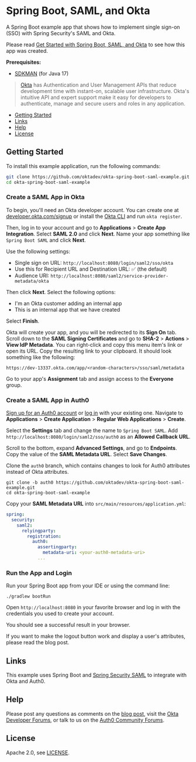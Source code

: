 # Spring Boot, SAML, and Okta

A Spring Boot example app that shows how to implement single sign-on (SSO) with Spring Security's SAML and Okta.

Please read [Get Started with Spring Boot, SAML, and Okta][blog] to see how this app was created.

**Prerequisites:** 

- [SDKMAN](https://sdkman.io/) (for Java 17)

> [Okta](https://developer.okta.com/) has Authentication and User Management APIs that reduce development time with instant-on, scalable user infrastructure. Okta's intuitive API and expert support make it easy for developers to authenticate, manage and secure users and roles in any application.

* [Getting Started](#getting-started)
* [Links](#links)
* [Help](#help)
* [License](#license)

## Getting Started

To install this example application, run the following commands:

```bash
git clone https://github.com/oktadev/okta-spring-boot-saml-example.git
cd okta-spring-boot-saml-example
```

### Create a SAML App in Okta

To begin, you'll need an Okta developer account. You can create one at [developer.okta.com/signup](https://developer.okta.com/signup) or install the [Okta CLI](https://cli.okta.com) and run `okta register`.

Then, log in to your account and go to **Applications** > **Create App Integration**. Select **SAML 2.0** and click **Next**. Name your app something like `Spring Boot SAML` and click **Next**.

Use the following settings:

* Single sign on URL: `http://localhost:8080/login/saml2/sso/okta`
* Use this for Recipient URL and Destination URL: ✅ (the default)
* Audience URI: `http://localhost:8080/saml2/service-provider-metadata/okta`

Then click **Next**. Select the following options:

* I'm an Okta customer adding an internal app
* This is an internal app that we have created

Select **Finish**.

Okta will create your app, and you will be redirected to its **Sign On** tab. Scroll down to the **SAML Signing Certificates** and go to **SHA-2** > **Actions** > **View IdP Metadata**. You can right-click and copy this menu item's link or open its URL. Copy the resulting link to your clipboard. It should look something like the following:

```
https://dev-13337.okta.com/app/<random-characters>/sso/saml/metadata
```

Go to your app's **Assignment** tab and assign access to the **Everyone** group.

### Create a SAML App in Auth0

[Sign up for an Auth0 account](https://auth0.com/signup) or [log in](https://auth0.com/api/auth/login?redirectTo=dashboard) with your existing one. Navigate to **Applications** > **Create Application** > **Regular Web Applications** > **Create**.

Select the **Settings** tab and change the name to `Spring Boot SAML`. Add `http://localhost:8080/login/saml2/sso/auth0` as an **Allowed Callback URL**.

Scroll to the bottom, expand **Advanced Settings**, and go to **Endpoints**. Copy the value of the **SAML Metadata URL**. Select **Save Changes**.

Clone the `auth0` branch, which contains changes to look for Auth0 attributes instead of Okta attributes.

```shell
git clone -b auth0 https://github.com/oktadev/okta-spring-boot-saml-example.git
cd okta-spring-boot-saml-example
```

Copy your **SAML Metadata URL** into `src/main/resources/application.yml`:

```yaml
spring:
  security:
    saml2:
      relyingparty:
        registration:
          auth0:
            assertingparty:
              metadata-uri: <your-auth0-metadata-uri>
            ...
```

### Run the App and Login

Run your Spring Boot app from your IDE or using the command line:

```shell
./gradlew bootRun
```

Open `http://localhost:8080` in your favorite browser and log in with the credentials you used to create your account.

You should see a successful result in your browser.

If you want to make the logout button work and display a user's attributes, please read the blog post. 

## Links

This example uses Spring Boot and [Spring Security SAML](https://docs.spring.io/spring-security/reference/servlet/saml2/login/index.html) to integrate with Okta and Auth0. 

## Help

Please post any questions as comments on the [blog post][blog], visit the [Okta Developer Forums](https://devforum.okta.com/), or talk to us on the [Auth0 Community Forums](https://community.auth0.com/).

## License

Apache 2.0, see [LICENSE](LICENSE).

[blog]: https://developer.okta.com/blog/2022/08/05/spring-boot-saml

